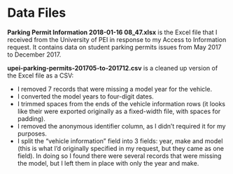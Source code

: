 # Data Files

**Parking Permit Information 2018-01-16 08_47.xlsx** is the Excel file that I received from the University of PEI in response to my Access to Information request. It contains data on student parking permits issues from May 2017 to December 2017.

**upei-parking-permits-201705-to-201712.csv** is a cleaned up version of the Excel file as a CSV:

- I removed 7 records that were missing a model year for the vehicle.
- I converted the model years to four-digit dates.
- I trimmed spaces from the ends of the vehicle information rows (it looks like their were exported originally as a fixed-width file, with spaces for padding).
- I removed the anonymous identifier column, as I didn’t required it for my purposes.
- I split the “vehicle information” field into 3 fields: year, make and model (this is what I’d originally specified in my request, but they came as one field). In doing so I found there were several records that were missing the model, but I left them in place with only the year and make.
